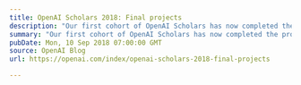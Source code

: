 ```yaml
---
title: OpenAI Scholars 2018: Final projects
description: "Our first cohort of OpenAI Scholars has now completed the program."
summary: "Our first cohort of OpenAI Scholars has now completed the program."
pubDate: Mon, 10 Sep 2018 07:00:00 GMT
source: OpenAI Blog
url: https://openai.com/index/openai-scholars-2018-final-projects

---
```


